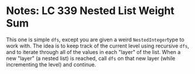 # Notes: LC 339 Nested List Weight Sum

This one is simple `dfs`, except you are given a weird `NestedInteger`type to
work with. The idea is to keep track of the current level using recursive `dfs`,
and to iterate through all of the values in each "layer" of the list. When a new
"layer" (a nested list) is reached, call `dfs` on that new layer (while
incrementing the level) and continue.
